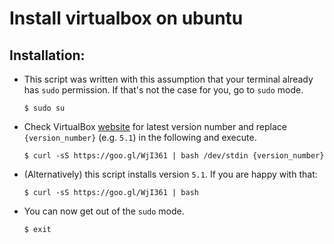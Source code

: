 # Install virtualbox on ubuntu

## Installation:
- This script was written with this assumption that your terminal already has `sudo` permission. If that's not the case for you, go to `sudo` mode.
  ```
  $ sudo su
  ```
- Check VirtualBox [website](https://www.virtualbox.org/wiki/Linux_Downloads) for latest version number and replace `{version_number}` (e.g. `5.1`) in the following and execute.
  ```
  $ curl -sS https://goo.gl/WjI361 | bash /dev/stdin {version_number}
  ```
- (Alternatively) this script installs version `5.1`. If you are happy with that:
  ```
  $ curl -sS https://goo.gl/WjI361 | bash
  ```
- You can now get out of the `sudo` mode.
  ```
  $ exit
  ```
